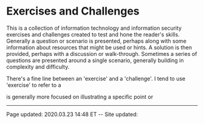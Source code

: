 # Exercises and Challenges

This is a collection of information technology and information security exercises and challenges created to test and hone the reader's skills.  Generally a question or scenario is presented, perhaps along with some information about resources that might be used or hints.  A solution is then provided, perhaps with a discussion or walk-through.  Sometimes a series of questions are presented around a single scenario, generally building in complexity and difficulty.

There's a fine line between an 'exercise' and a 'challenge'.  I tend to use 'exercise' to refer to a 

is generally more focused on illustrating a specific point or 

<hr class="tight"><p class="timestamp">Page updated: 2020.03.23 14:48 ET -- Site updated: <span id="timestamp"></span></p>
<script type='text/javascript'>document.getElementById("timestamp").innerHTML = Date(document.lastModified);</script>
